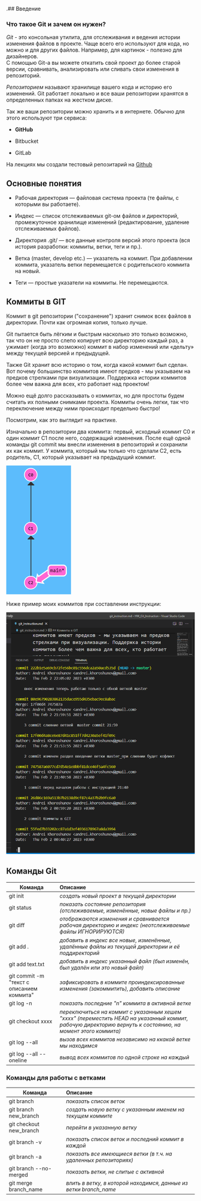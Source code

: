 .## Введение
### Что такое Git и зачем он нужен?

*Git* - это консольная утилита, для отслеживания и ведения истории изменения файлов в проекте. Чаще всего его используют для кода, но можно и для других файлов. Например, для картинок - полезно для дизайнеров.    
С помощью Git-a вы можете откатить свой проект до более старой версии, сравнивать, анализировать или сливать свои изменения в репозиторий.

*Репозиторием* называют хранилище вашего кода и историю его изменений. Git работает локально и все ваши репозитории хранятся в определенных папках на жестком диске.

Так же ваши репозитории можно хранить и в интернете. Обычно для этого используют три сервиса:

+ **GitHub**

+ Bitbucket

+ GitLab

На лекциях мы создали тестовый репозитарий на [Github](https://github.com/AndreiKhoroshunov?tab=repositories "нажмите здесь для перехода")

## Основные понятия

+ Рабочая директория — файловая система проекта (те файлы, с которыми вы работаете).

+ Индекс — список отслеживаемых git-ом файлов и директорий, промежуточное хранилище изменений (редактирование, удаление отслеживаемых файлов).

+ Директория .git/ — все данные контроля версий этого проекта (вся история разработки: коммиты, ветки, теги и пр.).

- Ветка (master, develop etc.) — указатель на коммит. При добавлении коммита, указатель ветки перемещается с родительского коммита на новый.

- Теги — простые указатели на коммиты. Не перемещаются.

## Коммиты в GIT

Коммит в git репозитории ("сохранение") хранит снимок всех файлов в директории. Почти как огромная копия, только лучше.

Git пытается быть лёгким и быстрым насколько это только возможно, так что он не просто слепо копирует всю директорию каждый раз, а ужимает (когда это возможно) коммит в набор изменений или «дельту» между текущей версией и предыдущей.

Также Git хранит всю историю о том, когда какой коммит был сделан. Вот почему большинство коммитов имеют предков - мы указываем на предков стрелками при визуализации. Поддержка истории коммитов более чем важна для всех, кто работает над проектом!

Можно ещё долго рассказывать о коммитах, но для простоты будем считать их полными снимками проекта. Коммиты очень легки, так что переключение между ними происходит предельно быстро!

Посмотрим, как это выглядит на практике.

Изначально в репозитории два коммита: первый, исходный коммит С0 и один коммит С1 после него, содержащий изменения. После ещё одной команды git commit мы внесли изменения в репозиторий и сохранили их как коммит. У коммита, который мы только что сделали C2, есть родитель, С1, который указывает на предыдущий коммит.

![commit](2023-02-02_00-50-55.png "визуализация небольшого git репозитория")

Ниже пример моих коммитов при составлении инструкции:

![скриншот моих коммитов](2023-02-02_22-05-30.png "мои коммиты")

## Команды Git


| Команда | Описание |
|--------|:---|
|git init |*создать новый проект в текущей директории*|
|git status|*показать состояние репозитория (отслеживаемые, изменённые, новые файлы и пр.)*|
|git diff |*отображаются изменения и сравнивается рабочая директорию и индекс (неотслеживаемые файлы ИГНОРИРУЮТСЯ)*|
|git add . |*добавить в индекс все новые, изменённые, удалённые файлы из текущей директории и её поддиректорий*|
|git add text.txt|*добавить в индекс указанный файл (был изменён, был удалён или это новый файл)*|
|git commit -m "текст с описанием коммита"| *зафиксировать в коммите проиндексированные изменения (закоммитить), добавить описание*|
|git log -n|*показать последние "n" коммита в активной ветке*|
|git checkout xxxx|*переключиться на коммит с указанным хешем "xxxx" (переместить HEAD на указанный коммит, рабочую директорию вернуть к состоянию, на момент этого коммита)*|
|git log --all|*вызов всех коммитов независимо на ккакой ветке мы находимся*|
|git log --all --oneline| *вывод всех коммитов по одной строке на каждый*

### Команды для работы с ветками

| Команда | Описание |
|--------|:---|
|git branch| *показать список веток*|
|git branch new_branch|*создать новую ветку с указанным именем на текущем коммите*|
|git checkout new_branch |*перейти в указанную ветку*|
|git branch -v|*показать список веток и последний коммит в каждой*|
|git branch -a|*показать все имеющиеся ветки (в т.ч. на удаленных репозиториях)*|
|git branch --no-merged|*показать ветки, не слитые с активной*|
|git merge branch_name|*влить в ветку, в которой находимся, данные из ветки branch_name*|